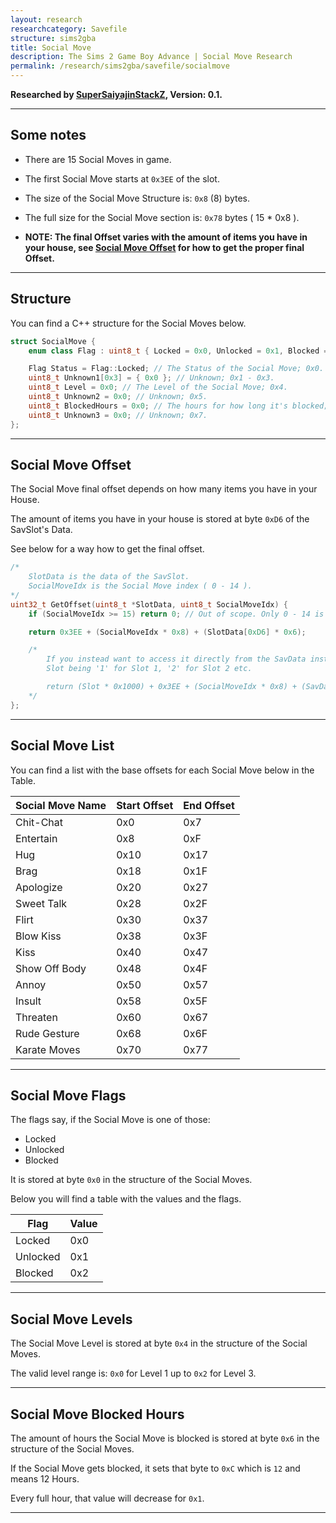 ```yaml
---
layout: research
researchcategory: Savefile
structure: sims2gba
title: Social Move
description: The Sims 2 Game Boy Advance | Social Move Research
permalink: /research/sims2gba/savefile/socialmove
---
```


**Researched by [SuperSaiyajinStackZ](https://github.com/SuperSaiyajinStackZ), Version: 0.1.**
<hr>


## Some notes
- There are 15 Social Moves in game.
- The first Social Move starts at `0x3EE` of the slot.
- The size of the Social Move Structure is: `0x8` (8) bytes.
- The full size for the Social Move section is: `0x78` bytes ( 15 * 0x8 ).

- **NOTE: The final Offset varies with the amount of items you have in your house, see [Social Move Offset](#social-move-offset) for how to get the proper final Offset.**
<hr>


## Structure
You can find a C++ structure for the Social Moves below.

```cpp
struct SocialMove {
	enum class Flag : uint8_t { Locked = 0x0, Unlocked = 0x1, Blocked = 0x2 };

	Flag Status = Flag::Locked; // The Status of the Social Move; 0x0.
	uint8_t Unknown1[0x3] = { 0x0 }; // Unknown; 0x1 - 0x3.
	uint8_t Level = 0x0; // The Level of the Social Move; 0x4.
	uint8_t Unknown2 = 0x0; // Unknown; 0x5.
	uint8_t BlockedHours = 0x0; // The hours for how long it's blocked; 0x6.
	uint8_t Unknown3 = 0x0; // Unknown; 0x7.
};
```
<hr>


## Social Move Offset
The Social Move final offset depends on how many items you have in your House.

The amount of items you have in your house is stored at byte `0xD6` of the SavSlot's Data.

See below for a way how to get the final offset.

```cpp
/*
	SlotData is the data of the SavSlot.
	SocialMoveIdx is the Social Move index ( 0 - 14 ).
*/
uint32_t GetOffset(uint8_t *SlotData, uint8_t SocialMoveIdx) {
	if (SocialMoveIdx >= 15) return 0; // Out of scope. Only 0 - 14 is valid.

	return 0x3EE + (SocialMoveIdx * 0x8) + (SlotData[0xD6] * 0x6);

	/*
		If you instead want to access it directly from the SavData instead of the SlotData, rework it like this:
		Slot being '1' for Slot 1, '2' for Slot 2 etc.

		return (Slot * 0x1000) + 0x3EE + (SocialMoveIdx * 0x8) + (SavData[(Slot * 0x1000) + 0xD6] * 0x6);
	*/
};
```
<hr>


## Social Move List
You can find a list with the base offsets for each Social Move below in the Table.

| Social Move Name     | Start Offset  | End Offset  |
| -------------------- | ------------- | ----------- |
| Chit-Chat            | 0x0           | 0x7         |
| Entertain            | 0x8           | 0xF         |
| Hug                  | 0x10          | 0x17        |
| Brag                 | 0x18          | 0x1F        |
| Apologize            | 0x20          | 0x27        |
| Sweet Talk           | 0x28          | 0x2F        |
| Flirt                | 0x30          | 0x37        |
| Blow Kiss            | 0x38          | 0x3F        |
| Kiss                 | 0x40          | 0x47        |
| Show Off Body        | 0x48          | 0x4F        |
| Annoy                | 0x50          | 0x57        |
| Insult               | 0x58          | 0x5F        |
| Threaten             | 0x60          | 0x67        |
| Rude Gesture         | 0x68          | 0x6F        |
| Karate Moves         | 0x70          | 0x77        |

<hr>


## Social Move Flags
The flags say, if the Social Move is one of those:

- Locked
- Unlocked
- Blocked

It is stored at byte `0x0` in the structure of the Social Moves.

Below you will find a table with the values and the flags.

| Flag     | Value |
| -------- | ----- |
| Locked   | 0x0   |
| Unlocked | 0x1   |
| Blocked  | 0x2   |

<hr>


## Social Move Levels
The Social Move Level is stored at byte `0x4` in the structure of the Social Moves.

The valid level range is: `0x0` for Level 1 up to `0x2` for Level 3.
<hr>


## Social Move Blocked Hours
The amount of hours the Social Move is blocked is stored at byte `0x6` in the structure of the Social Moves.

If the Social Move gets blocked, it sets that byte to `0xC` which is `12` and means 12 Hours.

Every full hour, that value will decrease for `0x1`.
<hr>
